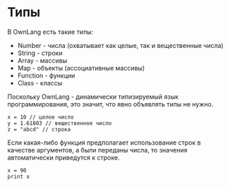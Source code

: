 # Типы

В OwnLang есть такие типы:

 * Number - числа (охватывает как целые, так и вещественные числа)
 * String - строки
 * Array - массивы
 * Map - объекты (ассоциативные массивы)
 * Function - функции
 * Class - классы

Поскольку OwnLang - динамически типизируемый язык программирования, это значит, что явно объявлять типы не нужно.

```own
x = 10 // целое число
y = 1.61803 // вещественное число
z = "abcd" // строка
```

Если какая-либо функция предполагает использование строк в качестве аргументов, а были переданы числа, то значения автоматически приведутся к строке.

```own
x = 90
print x
```